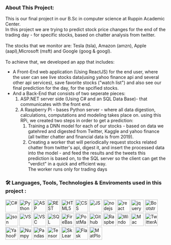 <!-- About This Project-->

### About This Project:

This is our final project in our B.Sc in computer science at Ruppin Academic Center.
<br>
In this project we are trying to predict stock price changes for the end of the trading day - for specific stocks, based on chatter analysis from twitter.<br><br>
The stocks that we monitor are: Tesla (tsla), Amazon (amzn), Apple (aapl),Microsoft (msft) and Google (goog & googl).<br><br>
To achieve that, we developed an app that includes:<br>

- A Front-End web application (Using ReactJS) for the end user, where the user can see live stocks data(using yahoo finance api and several other api services), save favorite stocks ("watch list") and also see our final prediction for the day, for the spcified stocks.<br>
- And a Back-End that consists of two seperate pieces:<br>
  1. ASP.NET server side (Using C# and an SQL Data Base)- that communicates with the front end.<br>
  2. A Raspberry Pi - bases Python server - where all data digestion, calculations, computations and modeling takes place on.
     using this RPi, we created two steps in order to get a prediction:<br>
     1. Training a DNN model for each of our stocks - based on data we gatehred and digested from Twitter, Kaggle and yahoo finance (all twitter chatter and financial data is from 2019).<br>
     2. Creating a worker that will periodically request stocks related chatter from twitter's api, digest it, and insert the processed data into the model - and feed the results and the tweets this prediction is based on, to the SQL server so the client can get the "verdict" in a quick and efficient way.<br>
        The worker runs only for trading days

<!--About This Project -->

### :hammer_and_wrench: Languages, Tools, Technologies & Enviroments used in this project :

<div>
  <img src="https://img.icons8.com/color/30/c-sharp-logo.png" title="C#" **alt="C#" width="40" height="40"/>
<img src="https://img.icons8.com/color/30/python.png" title="Python" **alt="Python" width="40" height="40"/>
<img src="https://img.icons8.com/color/30/asp.png" title="ASP .NET" **alt="ASP .NET" width="40" height="40"/>
<img src="https://img.icons8.com/color/30/rest-api.png" title="REST API" **alt="REST API" width="40" height="40"/>
<img src="https://img.icons8.com/color/30/html-5.png" title="HTML5" **alt="HTML5" width="40" height="40"/>
<img src="https://img.icons8.com/color/30/css.png" title="CSS" **alt="CSS" width="40" height="40"/>
<img src="https://img.icons8.com/color/452/javascript--v1.png" title="JS" **alt="JS" width="40" height="40"/>
<img src="https://img.icons8.com/windows/30/000000/node-js.png" title="nodejs" **alt="nodejs" width="40" height="40"/>
<img src="https://img.icons8.com/officel/344/react.png" title="react" **alt="react" width="40" height="40"/>
<img src="https://img.icons8.com/ios/30/000000/jquery.png" title="jquery" **alt="jquery" width="40" height="40"/>
<img src="https://img.icons8.com/color/344/bootstrap.png" title="Bootstrap" **alt="Bootstrap" width="40" height="40"/>
<img src="https://img.icons8.com/color/30/json.png" title="json" **alt="json" width="40" height="40"/>
<img src="https://img.icons8.com/color/30/visual-studio.png" title="VS" **alt="VS" width="40" height="40"/>
<img src="https://img.icons8.com/color/30/visual-studio-code-2019.png" title="VSC" **alt="VSC" width="40" height="40"/>
<img src="https://img.icons8.com/color/30/sql.png" title="SQL" **alt="SQL" width="40" height="40"/>
<img src="https://img.icons8.com/color/30/firebase.png" title="FireBase" **alt="FireBase" width="40" height="40"/>
<img src="https://img.icons8.com/dusk/30/000000/postman-api.png" title="PostMan" **alt="PostMan" width="40" height="40"/>
<!-- <img src="https://img.icons8.com/color/452/git.png" title="Git" **alt="Git" width="40" height="40"/> -->
<img src="https://img.icons8.com/color/30/github.png" title="Github" **alt="Github" width="40" height="40"/>
<img src="https://img.icons8.com/color/344/raspberry-pi.png" title="RaspberryPi" **alt="Raspberry Pi" width="40" height="40"/>
<img src="https://img.icons8.com/ultraviolet/452/windows-10.png" title="Windows" **alt="Windows" width="40" height="40"/>
<img src="https://img.icons8.com/external-flaticons-lineal-color-flat-icons/344/external-mac-coworking-space-flaticons-lineal-color-flat-icons-3.png" title="Mac" **alt="Mac" width="40" height="40"/>
<img src="https://img.icons8.com/color/344/twitter.png" title="TwitterAPI" **alt="TwitterAPI" width="40" height="40"/>
<img src="https://play-lh.googleusercontent.com/K4eJEI8ogLQO2MkjUKgxC8FNWL4I5etsbFw2OXwQJ9Uch4DGkW1gEdoQk_k-cmtD4F4" title="YahooFinanceAPI" **alt="Yahoo Finance API" width="40" height="40"/>
<img src="https://img.icons8.com/color/452/numpy.png" title="Numpy" **alt="Numpy" width="40" height="40"/>
<!-- <img src="https://upload.wikimedia.org/wikipedia/commons/thumb/e/ed/Pandas_logo.svg/300px-Pandas_logo.svg.png" title="Pandas" **alt="Pandas" width="40" height="40"/> -->
<img src="https://pandas.pydata.org/static/img/pandas_secondary.svg" title="Pandas" **alt="Pandas" width="40" height="40"/>
<img src="https://img.icons8.com/color/344/tensorflow.png" title="TensorFlow" **alt="TensorFlow" width="40" height="40"/>
<img src="https://upload.wikimedia.org/wikipedia/commons/thumb/0/05/Scikit_learn_logo_small.svg/1200px-Scikit_learn_logo_small.svg.png" title="SkLearn"**alt="SkLearn" width="40" height="40"/> 
<img src="https://img.icons8.com/ios/452/flask.png" title="Flask" **alt="Flask" width="40" height="40"/>
<img src="https://matplotlib.org/stable/_static/logo2.svg" title="MatPlotLib" **alt="MatPlotLib" width="40" height="40"/>
</div>
<!-- END My skills -->
